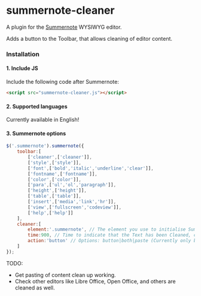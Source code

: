 # summernote-cleaner
A plugin for the [Summernote](https://github.com/summernote/summernote/) WYSIWYG editor.

Adds a button to the Toolbar, that allows cleaning of editor content.

### Installation

#### 1. Include JS

Include the following code after Summernote:

```html
<script src="summernote-cleaner.js"></script>
```

#### 2. Supported languages

Currently available in English!

#### 3. Summernote options

```javascript
$('.summernote').summernote({
    toolbar:[
        ['cleaner',['cleaner']],
        ['style',['style']],
        ['font',['bold','italic','underline','clear']],
        ['fontname',['fontname']],
        ['color',['color']],
        ['para',['ul','ol','paragraph']],
        ['height',['height']],
        ['table',['table']],
        ['insert',['media','link','hr']],
        ['view',['fullscreen','codeview']],
        ['help',['help']]
    ],
    cleaner:[
        element:'.summernote', // The element you use to initialise Summernote.
        time:900, // Time to indicate that the Text has been Cleaned, changes the button colour.
        action:'button' // Options: button|both|paste (Currently only button is in use until we work out how to capture pasted content before insertion.
    ]
});
```

TODO:
- Get pasting of content clean up working.
- Check other editors like Libre Office, Open Office, and others are cleaned as well.
